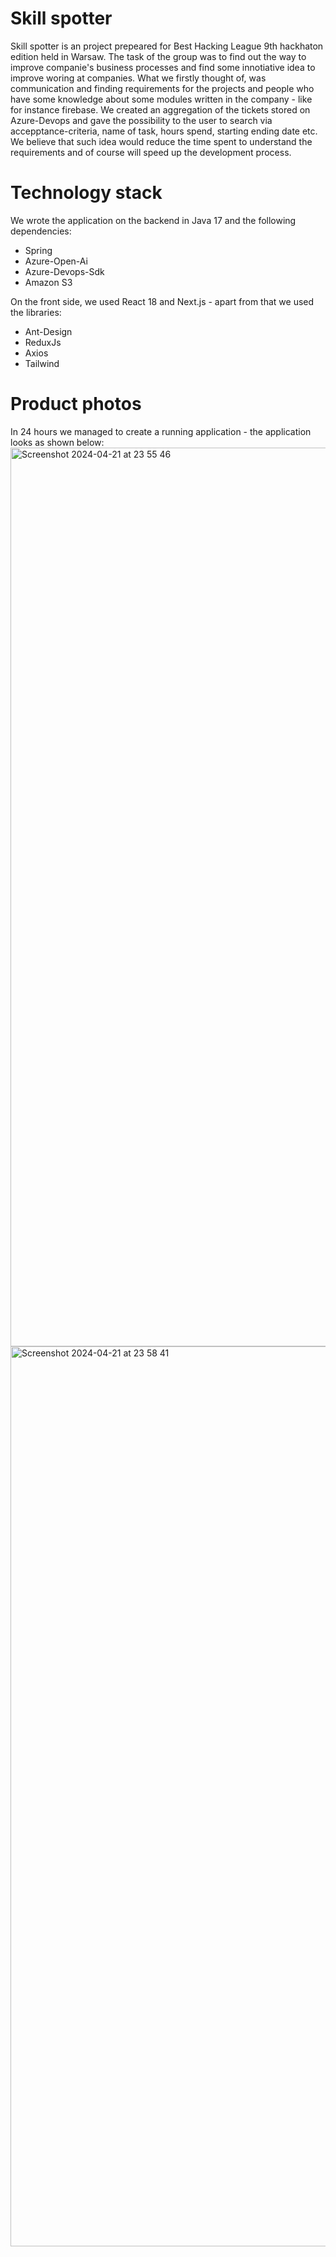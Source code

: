# Skill spotter
Skill spotter is an project prepeared for Best Hacking League 9th hackhaton edition held in Warsaw. The task of the group was to find out the way to improve
companie's business processes and find some innotiative idea to improve woring at companies. What we firstly thought of, was communication and finding requirements
for the projects and people who have some knowledge about some modules written in the company - like for instance firebase. We created an aggregation of the tickets
stored on Azure-Devops and gave the possibility to the user to search via accepptance-criteria, name of task, hours spend, starting ending date etc. We believe that 
such idea would reduce the time spent to understand the requirements and of course will speed up the development process.

# Technology stack
We wrote the application on the backend in Java 17 and the following dependencies:
- Spring
- Azure-Open-Ai
- Azure-Devops-Sdk
- Amazon S3

On the front side, we used React 18 and Next.js - apart from that we used the libraries:
- Ant-Design
- ReduxJs
- Axios
- Tailwind

# Product photos
In 24 hours we managed to create a running application - the application looks as shown below:
<img width="1438" alt="Screenshot 2024-04-21 at 23 55 46" src="https://github.com/aidian3k/skill-spotter/assets/93425971/3c6ca787-b768-4e2e-a371-247fd4c82878">
<img width="1440" alt="Screenshot 2024-04-21 at 23 58 41" src="https://github.com/aidian3k/skill-spotter/assets/93425971/fb571903-8e6c-4c9b-92bd-11de95826b3b">
